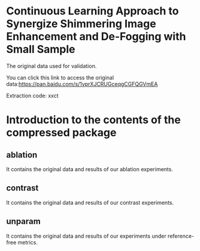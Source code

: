 # Continuous Learning Approach to Synergize Shimmering Image Enhancement and De-Fogging with Small Sample
The original data used for validation.

You can click this link to access the original data:<https://pan.baidu.com/s/1vprXJCRUGceqgCGFQGVmEA> 

Extraction code: xxct

# Introduction to the contents of the compressed package

## ablation
It contains the original data and results of our ablation experiments.

## contrast
It contains the original data and results of our contrast experiments.

## unparam
It contains the original data and results of our experiments under reference-free metrics.
